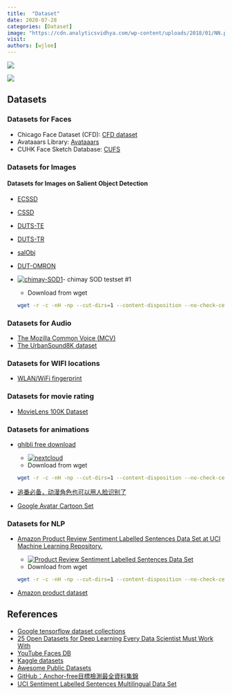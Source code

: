 ```yaml
---
title:  "Dataset"
date: 2020-07-28
categories: [Dataset]
image: "https://cdn.analyticsvidhya.com/wp-content/uploads/2018/01/NN.png"
visit:
authors: [wjlee]
---
```


![](![dataset]]({{site.url}}{{site.baseurl}}/assets/images/1_hCxU4nK6ulpnwhSpgWiPPg.png))

[![](https://rebrand.ly/dlc_png_url)](https://rebrand.ly/dlc_uml_url)

## Datasets

### Datasets for Faces
* Chicago Face Dataset (CFD): [CFD dataset](https://chicagofaces.org/default/)
* Avataaars Library: [Avataaars](https://avataaars.com/)
* CUHK Face Sketch Database: [CUFS](http://mmlab.ie.cuhk.edu.hk/archive/facesketch.html)

### Datasets for Images

#### Datasets for Images on Salient Object Detection

* [ECSSD](http://www.cse.cuhk.edu.hk/leojia/projects/hsaliency/data/ECSSD/images.zip)
* [CSSD](http://www.cse.cuhk.edu.hk/leojia/projects/hsaliency/data/CSSD/images.zip)
* [DUTS-TE](http://saliencydetection.net/duts/download/DUTS-TE.zip)
* [DUTS-TR](http://saliencydetection.net/duts/download/DUTS-TR.zip)
* [salObj](http://cbs.ic.gatech.edu/salobj/download/salObj.zip)
* [DUT-OMRON](http://saliencydetection.net/dut-omron/download/DUT-OMRON-image.zip)
* [![chimay-SOD1](https://img.shields.io/badge/chimay--SOD1-blue?logo=nextcloud)](http://dlc.barco.com:9980/apps/files/?dir=/Datasets/Images/SOD/chimay-SOD1&fileid=161945)- chimay SOD testset #1 

    *  Download from wget 

    ```bash
    wget -r -c -nH -np --cut-dirs=1 --content-disposition --no-check-certificate -U "Mozilla/5.0 (Android) Nextcloud-android/3.8.0" -O output.zip  http://dlc.barco.com:9980/s/m6dwLSan8M97YgW/download
    ```

### Datasets for Audio
* [The Mozilla Common Voice (MCV)](https://voice.mozilla.org/)
* [The UrbanSound8K dataset](https://urbansounddataset.weebly.com/urbansound8k.html)

### Datasets for WIFI locations
* [WLAN/WiFi fingerprint](https://archive.ics.uci.edu/ml/datasets/UJIIndoorLoc)

### Datasets for movie rating
* [MovieLens 100K Dataset](https://grouplens.org/datasets/movielens/100k/)

### Datasets for animations

* [ghibli free download](http://www.ghibli.jp/works/) 
    - [![nextcloud](https://img.shields.io/badge/ghibli_free_photos_from_nextcloud-blue?logo=nextcloud)](http://dlc.barco.com:9980/s/73XRwyGcwoSpKtM)
    -  Download from wget 
    ```bash
    wget -r -c -nH -np --cut-dirs=1 --content-disposition --no-check-certificate -U "Mozilla/5.0 (Android) Nextcloud-android/3.8.0" -O output.zip  http://dlc.barco.com:9980/s/73XRwyGcwoSpKtM/download
    ```
* [追番必备，动漫角色也可以用人脸识别了](https://mp.weixin.qq.com/s?__biz=MzA3MzI4MjgzMw%3D%3D&mid=2650798926&idx=2&sn=f9f020596c09826099dc34ec25520bd4&chksm=871a3f30b06db6260a64da2277234acd22ba4eb8fd02d8df906b00e600a0a4ea44f70dee2bc1&fbclid=IwAR0Hjc7SD8BzAnTwT1rXKmPvy8EALWQY2nNMtNCUSGa2H-dZrUydesHBVDY)

* [Google Avatar Cartoon Set](https://google.github.io/cartoonset/download.html)

### Datasets for NLP

* [Amazon Product Review Sentiment Labelled Sentences Data Set at UCI Machine Learning Repository.](https://archive.ics.uci.edu/ml/machine-learning-databases/00331/)
    - [![Product Review Sentiment Labelled Sentences Data Set](https://img.shields.io/badge/Product_Review_Sentiment_Labelled_Sentences_Data_Set_from_nextcloud-blue?logo=nextcloud)](http://dlc.barco.com:9980/s/73XRwyGcwoSpKtM)
    - Download from wget 

    ```bash
    wget -r -c -nH -np --cut-dirs=1 --content-disposition --no-check-certificate -U "Mozilla/5.0 (Android) Nextcloud-android/3.8.0" -O output.zip  http://dlc.barco.com:9980/s/B9BkniTf3LARbtL/download
    ```
* [Amazon product dataset](https://nijianmo.github.io/amazon/index.html)

## References
* [Google tensorflow dataset collections](https://www.tensorflow.org/datasets)
* [25 Open Datasets for Deep Learning Every Data Scientist Must Work With](https://www.analyticsvidhya.com/blog/2018/03/comprehensive-collection-deep-learning-datasets/)
* [YouTube Faces DB](https://www.cs.tau.ac.il/~wolf/ytfaces/)
* [Kaggle datasets](https://www.kaggle.com/datasets)
* [Awesome Public Datasets](https://github.com/awesomedata/awesome-public-datasets)
* [GitHub：Anchor-free目標檢測最全資料集錦](https://bangqu.com/Ud779G.html?fbclid=IwAR0dUQhzpWTd1MVKq4bMq_RB7yFDYKrTcc-TeFZMueA_ZK_FJ3jsdZNOynI)
* [UCI Sentiment Labelled Sentences Multilingual Data Set](https://github.com/danielduckworth/UCI-Sentiment-Labelled-Sentences-Multilingual-Data-Set)

